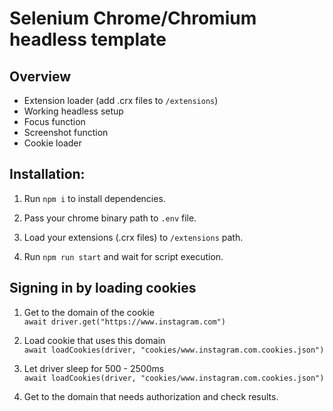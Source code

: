 # Selenium Chrome/Chromium headless template

## Overview

- Extension loader (add .crx files to `/extensions`)
- Working headless setup
- Focus function
- Screenshot function
- Cookie loader

## Installation:

1. Run `npm i` to install dependencies.

2. Pass your chrome binary path to `.env` file.

3. Load your extensions (.crx files) to `/extensions` path.

4. Run `npm run start` and wait for script execution.

## Signing in by loading cookies

1. Get to the domain of the cookie \
   `await driver.get("https://www.instagram.com")`

2. Load cookie that uses this domain \
   `await loadCookies(driver, "cookies/www.instagram.com.cookies.json")`

3. Let driver sleep for 500 - 2500ms \
   `await loadCookies(driver, "cookies/www.instagram.com.cookies.json")`

4. Get to the domain that needs authorization and check results.

